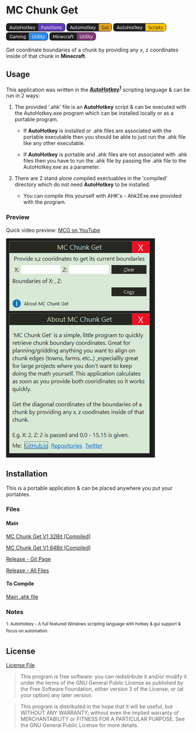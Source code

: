 # MC Chunk Get

![Badge 1](images/mc_chunk_badges_af.png) ![Badge 2](images/mc_chunk_badges_ag.png) ![Badge 3](images/mc_chunk_badges_as.png) ![Badge 4](images/mc_chunk_badges_gu.png) ![Badge 5](images/mc_chunk_badges_mu.png)

Get coordinate boundaries of a chunk by providing any x, z coordinates inside of that chunk in **Minecraft**.

## Usage

This application was written in the **[AutoHotkey](https://www.autohotkey.com/)<sup>[1](#note1)</sup>** scripting language &amp; can be run in 2 ways:

1. The provided '.ahk' file is an **AutoHotkey** script &amp; can be executed with the AutoHotkey.exe program which can be installed locally or as a portable program.

    - If **AutoHotkey** is installed or .ahk files are associated with the portable executable then you should be able to just run the .ahk file like any other executable.

    - If **AutoHotkey** is portable and .ahk files are not associated with .ahk files then you have to run the .ahk file by passing the .ahk file to the AutoHotkey.exe as a parameter.

1. There are 2 stand alone compiled exectuables in the 'compiled' directory which do not need **AutoHotkey** to be installed.

    - You can compile this yourself with AHK's - Ahk2Exe.exe provided with the program.

### Preview

Quick video preview: [MCG on YouTube](https://youtu.be/i3xKssy0QyM)

![ScreenShot](images/mc_chunk_get.png)

## Installation

This is a portable application &amp; can be placed anywhere you put your portables.

### Files

#### Main

[MC Chunk Get V1 32Bit [Compiled]](https://github.com/Lateralus138/MC-Chunk-Get/releases/download/1.2.9.20/mc_chunk_get_v1_32bit.exe)

[MC Chunk Get V1 64Bit [Compiled]](https://github.com/Lateralus138/MC-Chunk-Get/releases/download/1.2.9.20/mc_chunk_get_v1_64bit.exe)

[Release - Git Page](https://lateralus138.github.io/MC-Chunk-Get)

[Release - All Files](https://github.com/Lateralus138/MC-Chunk-Get/releases)

#### To Compile

[Main .ahk file](mc_chunk_get.compile.ahk)

### Notes

<a name="note1">
<sup>1: AutoHotkey - A full featured Windows scripting language with hotkey &amp; gui support &amp; focus on automation.</sup>
</a>

## License

[License File](LICENSE)

>This program is free software: you can redistribute it and/or modify it under the terms of the GNU General Public License as published by the Free Software Foundation, either version 3 of the License, or (at your option) any later version. 

>This program is distributed in the hope that it will be useful, but WITHOUT ANY WARRANTY; without even the implied warranty of MERCHANTABILITY or FITNESS FOR A PARTICULAR PURPOSE.  See the GNU General Public License for more details.
